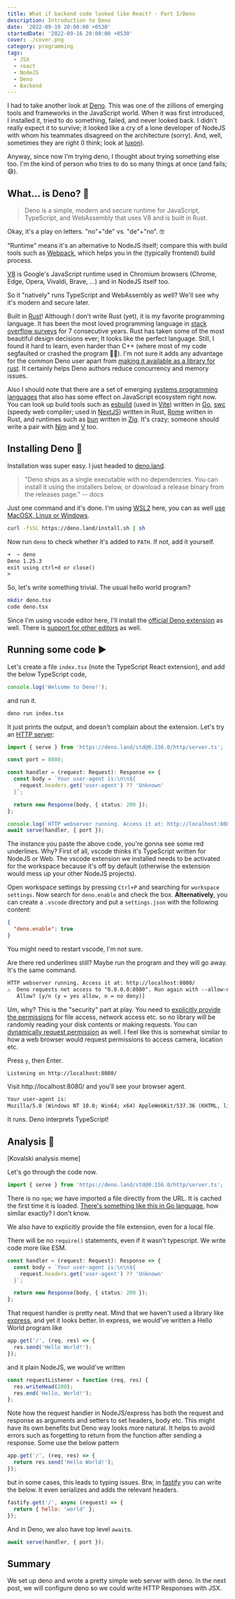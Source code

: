 ```yaml
---
title: What if backend code looked like React? - Part I/Deno
description: Introduction to Deno
date: '2022-09-19 20:00:00 +0530'
startedDate: '2022-09-16 20:00:00 +0530'
cover: ./cover.png
category: programming
tags:
  - JSX
  - react
  - NodeJS
  - Deno
  - Backend
---
```


I had to take another look at [Deno](https://deno.land/). This was one of the zillions of emerging tools and frameworks in the JavaScript world. When it was first introduced, I installed it, tried to do something, failed, and never looked back. I didn't really expect it to survive; it looked like a cry of a lone developer of NodeJS with whom his teammates disagreed on the architecture (sorry). And, well, sometimes they are right (I think; look at [luxon](https://moment.github.io/luxon/#/why)).

Anyway, since now I'm trying deno, I thought about trying something else too. I'm the kind of person who tries to do so many things at once (and fails; 😅).

## What... is Deno? 🤔

> Deno is a simple, modern and secure runtime for JavaScript, TypeScript, and WebAssembly that uses V8 and is built in Rust.

Okay, it's a play on letters. "no"+"de" vs. "de"+"no". 🤓

"Runtime" means it's an alternative to NodeJS itself; compare this with build tools such as [Webpack](https://webpack.js.org/), which helps you in the (typically frontend) build process.

[V8](https://v8.dev/) is Google's JavaScript runtime used in Chromium browsers (Chrome, Edge, Opera, Vivaldi, Brave, ...) and in NodeJS itself too.

So it "natively" runs TypeScript and WebAssembly as well? We'll see why it's modern and secure later.

Built in [Rust](https://www.rust-lang.org/)! Although I don't write Rust (yet), it is my favorite programming language. It has been the most loved programming language in [stack overflow surveys](https://www.rust-lang.org/) for 7 consecutive years. Rust has taken some of the most beautiful design decisions ever; It looks like the perfect language. Still, I found it hard to learn, even harder than C++ (where most of my code segfaulted or crashed the program 🤷‍♂️). I'm not sure it adds any advantage for the common Deno user apart from [making it available as a library for rust](https://docs.rs/deno_core/latest/deno_core/). It certainly helps Deno authors reduce concurrency and memory issues.

Also I should note that there are a set of emerging [systems programming languages](https://en.wikipedia.org/wiki/System_programming_language) that also has some effect on JavaScript ecosystem right now. You can look up build tools such as [esbuild](https://esbuild.github.io/) (used in [Vite](https://vitejs.dev/)) written in [Go](https://go.dev/), [swc](https://swc.rs/) (speedy web compiler; used in [NextJS](https://nextjs.org/)) written in Rust, [Rome](https://rome.tools/) written in Rust, and runtimes such as [bun](https://bun.sh/) written in [Zig](https://ziglang.org/). It's crazy; someone should write a pair with [Nim](https://nim-lang.org/) and [V](https://vlang.io/) too.

## Installing Deno 🔨

Installation was super easy. I just headed to [deno.land](https://deno.land/).

> "Deno ships as a single executable with no dependencies. You can install it using the installers below, or download a release binary from the releases page." -- docs

Just one command and it's done. I'm using [WSL2](https://learn.microsoft.com/en-us/windows/wsl/install) here, you can as well [use MacOSX, Linux or Windows](https://deno.land/manual@v1.25.3/getting_started/installation).

```sh
curl -fsSL https://deno.land/install.sh | sh
```

Now run `deno` to check whether it's added to `PATH`. If not, add it yourself.

```txt
➜  ~ deno
Deno 1.25.3
exit using ctrl+d or close()
>
```

So, let's write something trivial. The usual hello world program?

```sh
mkdir deno.tsx
code deno.tsx
```

Since I'm using vscode editor here, I'll install the [official Deno extension](https://marketplace.visualstudio.com/items?itemName=denoland.vscode-deno) as well. There is [support for other editors](https://deno.land/manual@v1.25.3/getting_started/setup_your_environment) as well.

## Running some code ▶️

Let's create a file `index.tsx` (note the TypeScript React extension), and add the below TypeScript code,

```ts
console.log('Welcome to Deno!');
```

and run it.

```sh
deno run index.tsx
```

It just prints the output, and doesn't complain about the extension. Let's try an [HTTP server](https://deno.land/manual@v1.25.3/examples/http_server):

```ts
import { serve } from 'https://deno.land/std@0.156.0/http/server.ts';

const port = 8080;

const handler = (request: Request): Response => {
  const body = `Your user-agent is:\n\n${
    request.headers.get('user-agent') ?? 'Unknown'
  }`;

  return new Response(body, { status: 200 });
};

console.log(`HTTP webserver running. Access it at: http://localhost:8080/`);
await serve(handler, { port });
```

The instance you paste the above code, you're gonna see some red underlines. Why? First of all, vscode thinks it's TypeScript written for NodeJS or Web. The vscode extension we installed needs to be activated for the workspace because it's off by default (otherwise the extension would mess up your other NodeJS projects).

Open workspace settings by pressing `Ctrl+P` and searching for `workspace settings`. Now search for `deno.enable` and check the box. **Alternatively**, you can create a `.vscode` directory and put a `settings.json` with the following content:

```json
{
  "deno.enable": true
}
```

You might need to restart vscode, I'm not sure.

Are there red underlines still? Maybe run the program and they will go away. It's the same command.

```txt
HTTP webserver running. Access it at: http://localhost:8080/
⚠️  ️Deno requests net access to "0.0.0.0:8080". Run again with --allow-net to bypass this prompt.
   Allow? [y/n (y = yes allow, n = no deny)]
```

Um, why? This is the "security" part at play. You need to [explicitly provide the permissions](https://deno.land/manual@v1.25.3/getting_started/permissions) for file access, network access etc. so no library will be randomly reading your disk contents or making requests. You can [dynamically request permission](https://deno.land/manual@v1.25.3/runtime/permission_apis#request-permissions) as well. I feel like this is somewhat similar to how a web browser would request permissions to access camera, location etc.

Press `y`, then Enter.

```txt
Listening on http://localhost:8080/
```

Visit http://localhost:8080/ and you'll see your browser agent.

```txt
Your user-agent is:
Mozilla/5.0 (Windows NT 10.0; Win64; x64) AppleWebKit/537.36 (KHTML, like Gecko) Chrome/105.0.0.0 Safari/537.36
```

It runs. Deno interprets TypeScript!

## Analysis 🤖

[Kovalski analysis meme]

Let's go through the code now.

```ts
import { serve } from 'https://deno.land/std@0.156.0/http/server.ts';
```

There is no `npm`; we have imported a file directly from the URL. It is cached the first time it is loaded. [There's something like this in Go language](https://go.dev/doc/code#ImportingRemote), how similar exactly? I don't know.

We also have to explicitly provide the file extension, even for a local file.

There will be no `require()` statements, even if it wasn't typescript. We write code more like ESM.

```ts
const handler = (request: Request): Response => {
  const body = `Your user-agent is:\n\n${
    request.headers.get('user-agent') ?? 'Unknown'
  }`;

  return new Response(body, { status: 200 });
};
```

That request handler is pretty neat. Mind that we haven't used a library like [express](https://expressjs.com/), and yet it looks better. In express, we would've written a Hello World program like

```js
app.get('/', (req, res) => {
  res.send('Hello World!');
});
```

and it plain NodeJS, we would've written

```js
const requestListener = function (req, res) {
  res.writeHead(200);
  res.end('Hello, World!');
};
```

Note how the request handler in NodeJS/express has both the request and response as arguments and setters to set headers, body etc. This might have its own benefits but Deno way looks more natural. It helps to avoid errors such as forgetting to return from the function after sending a response. Some use the below pattern

```js
app.get('/', (req, res) => {
  return res.send('Hello World!');
});
```

but in some cases, this leads to typing issues. Btw, in [fastify](https://www.fastify.io/docs/latest/Guides/Getting-Started/) you can write the below. It even serializes and adds the relevant headers.

```js
fastify.get('/', async (request) => {
  return { hello: 'world' };
});
```

And in Deno, we also have top level `await`s.

```ts
await serve(handler, { port });
```

## Summary

We set up deno and wrote a pretty simple web server with deno. In the next post, we will configure deno so we could write HTTP Responses with JSX.
